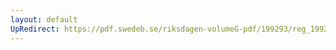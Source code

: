```yaml
---
layout: default
UpRedirect: https://pdf.swedeb.se/riksdagen-volumeG-pdf/199293/reg_199293/reg_199293_0538.pdf
---
```

